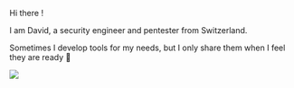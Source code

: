 Hi there !

I am David, a security engineer and pentester from Switzerland. 

Sometimes I develop tools for my needs, but I only share them when I feel they are ready 👀


![](https://komarev.com/ghpvc/?username=david-pellissier)
